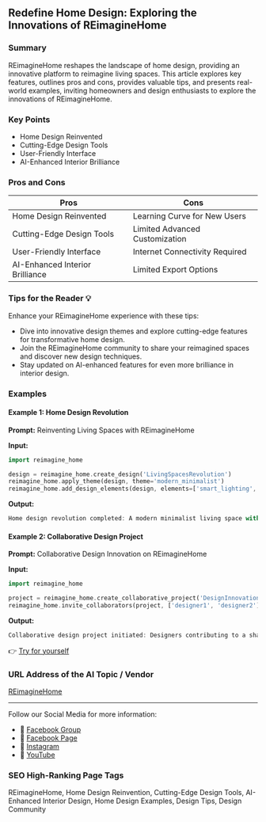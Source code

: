 ## Redefine Home Design: Exploring the Innovations of REimagineHome

### Summary
REimagineHome reshapes the landscape of home design, providing an innovative platform to reimagine living spaces. This article explores key features, outlines pros and cons, provides valuable tips, and presents real-world examples, inviting homeowners and design enthusiasts to explore the innovations of REimagineHome.

### Key Points
- Home Design Reinvented
- Cutting-Edge Design Tools
- User-Friendly Interface
- AI-Enhanced Interior Brilliance

### Pros and Cons

| Pros                              | Cons                              |
|-----------------------------------|-----------------------------------|
| Home Design Reinvented            | Learning Curve for New Users      |
| Cutting-Edge Design Tools         | Limited Advanced Customization    |
| User-Friendly Interface           | Internet Connectivity Required   |
| AI-Enhanced Interior Brilliance   | Limited Export Options            |

### Tips for the Reader 💡
Enhance your REimagineHome experience with these tips:
- Dive into innovative design themes and explore cutting-edge features for transformative home design.
- Join the REimagineHome community to share your reimagined spaces and discover new design techniques.
- Stay updated on AI-enhanced features for even more brilliance in interior design.

### Examples

#### Example 1: Home Design Revolution
**Prompt:** Reinventing Living Spaces with REimagineHome

**Input:**
```dart
import reimagine_home

design = reimagine_home.create_design('LivingSpacesRevolution')
reimagine_home.apply_theme(design, theme='modern_minimalist')
reimagine_home.add_design_elements(design, elements=['smart_lighting', 'space_optimization'])
```

**Output:**
```dart
Home design revolution completed: A modern minimalist living space with added smart lighting and space optimization elements.
```

#### Example 2: Collaborative Design Project
**Prompt:** Collaborative Design Innovation on REimagineHome

**Input:**
```dart
import reimagine_home

project = reimagine_home.create_collaborative_project('DesignInnovationCollaboration')
reimagine_home.invite_collaborators(project, ['designer1', 'designer2'])
```

**Output:**
```dart
Collaborative design project initiated: Designers contributing to a shared canvas of design innovation.
```

👉 <a href="https://www.reimaginehome.ai/v" target="_blank">Try for yourself</a>

### URL Address of the AI Topic / Vendor
<a href="https://www.reimaginehome.ai/v" target="_blank">REimagineHome</a>

---

Follow our Social Media for more information:

- 📘 <a href="https://www.facebook.com/groups/trionxai" target="_blank">Facebook Group</a>
- 📄 <a href="https://www.facebook.com/ai.trionxai" target="_blank">Facebook Page</a>
- 📸 <a href="https://www.instagram.com/trionxai/" target="_blank">Instagram</a>
- 🎥 <a href="https://www.youtube.com/@robotdocs/" target="_blank">YouTube</a>

### SEO High-Ranking Page Tags
REimagineHome, Home Design Reinvention, Cutting-Edge Design Tools, AI-Enhanced Interior Design, Home Design Examples, Design Tips, Design Community